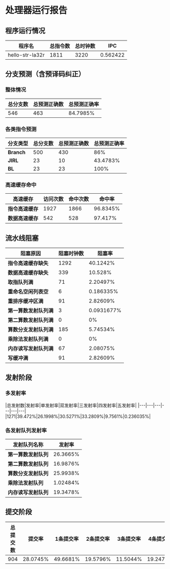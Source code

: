 # 处理器运行报告
## 程序运行情况
|程序名|总指令数|总时钟数|IPC|
|---|---|---|---|
|hello-str-la32r|1811|3220|0.562422|

## 分支预测（含预译码纠正）
### 整体情况
|总分支数|总预测正确数|总预测正确率|
|---|---|---|
|546|463|84.7985%|

### 各类指令预测
|分支类型|总分支数|总预测正确数|总预测正确率|
|---|---|---|---|
|**Branch**| 500 | 430 | 86%|
|**JIRL**| 23 | 10 | 43.4783%|
|**BL**| 23 | 23 | 100%|

### 高速缓存命中
|高速缓存|访问次数|命中次数|命中率|
|---|---|---|---|
|**指令高速缓存**| 1927 | 1866 | 96.8345%|
|**数据高速缓存**| 542 | 528 | 97.417%|
## 流水线阻塞
|阻塞原因|阻塞时钟数|阻塞率|
|---|---|---|
|**指令高速缓存缺失**| 1292 | 40.1242%|
|**数据高速缓存缺失**| 339 | 10.528%|
|**取指队列满**| 71 | 2.20497%|
|**重命名空闲列表空**|6 | 0.186335%|
|**重排序缓冲区满**|91 | 2.82609%|
|**第一算数发射队列满**|3 | 0.0931677%|
|**第二算数发射队列满**|0 | 0%|
|**算数分支发射队列满**|185 | 5.74534%|
|**乘除法发射队列满**|0 | 0%|
|**内存读写发射队列满**|67 | 2.08075%|
|**写缓冲满**|91 | 2.82609%|

## 发射阶段
### 多发射率
|总发射数|发射率|单发射率|双发射率|三发射率|四发射率|五发射率|
|---|---|---|---|---|---|
|1271|39.472%|26.1998%|30.5271%|33.2809%|9.7561%|0.236035%|

### 各发射队列发射率
|发射队列名称|发射率|
|---|---|
|**第一算数发射队列**|26.3665%|
|**第二算数发射队列**|16.9876%|
|**算数分支发射队列**|25.9938%|
|**乘除法发射队列**|1.02484%|
|**内存读写发射队列**|19.3478%|

## 提交阶段
|总提交数|提交率|1条提交率|2条提交率|3条提交率|4条提交率|
|---|---|---|---|---|---|
|904|28.0745%|49.6681%|19.5796%|11.5044%|19.2478%|
